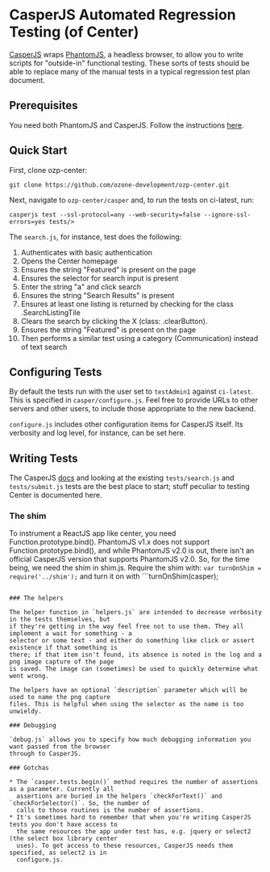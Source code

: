 # CasperJS Automated Regression Testing (of Center)

[CasperJS](http://casperjs.org/) wraps [PhantomJS](http://phantomjs.org/), a headless browser, to
allow you to write scripts for "outside-in" functional testing. These sorts of tests should be able
to replace many of the manual tests in a typical regression test plan document.


## Prerequisites

You need both PhantomJS and CasperJS. Follow the instructions
[here](http://docs.casperjs.org/en/latest/installation.html).


## Quick Start

First, clone ozp-center:

`git clone https://github.com/ozone-development/ozp-center.git`

Next, navigate to `ozp-center/casper` and, to run the tests on ci-latest, run:

`casperjs test --ssl-protocol=any --web-security=false --ignore-ssl-errors=yes tests/>`

The `search.js`, for instance, test does the following:

1. Authenticates with basic authentication
2. Opens the Center homepage
3. Ensures the string "Featured" is present on the page
4. Ensures the selector for search input is present
5. Enter the string "a" and click search
6. Ensures the string "Search Results" is present
7. Ensures at least one listing is returned by checking for the class .SearchListingTile
8. Clears the search by clicking the X (class: .clearButton).
9. Ensures the string "Featured" is present on the page
10. Then performs a similar test using a category (Communication) instead of text search


## Configuring Tests

By default the tests run with the user set to `testAdmin1` against `ci-latest`. This is specified in
`casper/configure.js`. Feel free to provide URLs to other servers and other users, to include those
appropriate to the new backend.

`configure.js` includes other configuration items for CasperJS itself. Its verbosity and log level,
for instance, can be set here.


## Writing Tests

The CasperJS [docs](http://docs.casperjs.org/en/latest/testing.html) and looking at the existing
`tests/search.js` and `tests/submit.js` tests are the best place to start; stuff peculiar to testing
Center is documented here.


### The shim

To instrument a ReactJS app like center, you need Function.prototype.bind(). PhantomJS v1.x does not
support Function.prototype.bind(), and while PhantomJS v2.0 is out, there isn't an official CasperJS
version that supports PhantomJS v2.0. So, for the time being, we need the shim in shim.js. Require
the shim with: ```var turnOnShim = require('../shim');``` and turn it on with ```turnOnShim(casper);
``` inside your test.

### The helpers

The helper function in `helpers.js` are intended to decrease verbosity in the tests themselves, but
if they're getting in the way feel free not to use them. They all implement a wait for something - a
selector or some text - and either do something like click or assert existence if that something is
there; if that item isn't found, its absence is noted in the log and a png image capture of the page
is saved. The image can (sometimes) be used to quickly determine what went wrong.

The helpers have an optional `description` parameter which will be used to name the png capture
files. This is helpful when using the selector as the name is too unwieldy.

### Debugging

`debug.js` allows you to specify how much debugging information you want passed from the browser
through to CasperJS.

### Gotchas

* The `casper.tests.begin()` method requires the number of assertions as a parameter. Currently all
  assertions are buried in the helpers `checkForText()` and `checkForSelector()`. So, the number of
  calls to those routines is the number of assertions.
* It's sometimes hard to remember that when you're writing CasperJS tests you don't have access to
  the same resources the app under test has, e.g. jquery or select2 (the select box library center
  uses). To get access to these resources, CasperJS needs them specified, as select2 is in
  configure.js.
